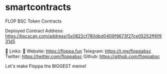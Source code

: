# smartcontracts
FLOP BSC Token Contracts

Deployed Contract Address: https://bscscan.com/address/0x0822cf780dbd0409f9673f27ce05252ff6f931d5

🔗 Links: 
📌 Website: https://floppa.fun
Telegram: https://t.me/floppabsc
Twitter: https://twitter.com/floppabsc
Github: https://github.com/floppabsc

Let's make Floppa the BIGGEST meme!
